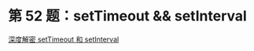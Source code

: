 # 第 52 题：setTimeout && setInterval

[深度解密 setTimeout 和 setInterval](https://juejin.im/post/6844903773622501383)
